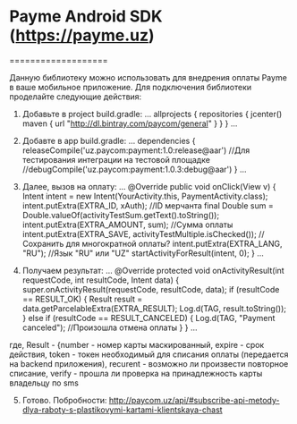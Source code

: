 # Payme Android SDK (https://payme.uz)
===================

Данную библиотеку можно использовать для внедрения оплаты Payme в ваше мобильное приложение.
Для подключения библиотеки проделайте следующие действия:

1. Добавьте в project build.gradle:
...
allprojects {
  repositories {
    jcenter()
    maven {
      url  "http://dl.bintray.com/paycom/general"
    }
  }
}
...

2. Добавте в app build.gradle:
...
dependencies {
   releaseCompile('uz.paycom:payment:1.0:release@aar')
   //Для тестирования интеграции на тестовой площадке
   //debugCompile('uz.paycom:payment:1.0.3:debug@aar') 
}
...

3. Далее, вызов на оплату:
...
@Override public void onClick(View v) {
        Intent intent = new Intent(YourActivity.this, PaymentActivity.class);
        intent.putExtra(EXTRA_ID, xAuth); //ID мерчанта
        final Double sum = Double.valueOf(activityTestSum.getText().toString());
        intent.putExtra(EXTRA_AMOUNT, sum); //Сумма оплаты
        intent.putExtra(EXTRA_SAVE, activityTestMultiple.isChecked()); //Сохранить для многократной оплаты?
        intent.putExtra(EXTRA_LANG, "RU"); //Язык "RU" или "UZ"
        startActivityForResult(intent, 0);
}
...

4. Получаем результат:
...
@Override
  protected void onActivityResult(int requestCode, int resultCode, Intent data) {
    super.onActivityResult(requestCode, resultCode, data);
    if (resultCode == RESULT_OK) {
      Result result = data.getParcelableExtra(EXTRA_RESULT);
      Log.d(TAG, result.toString());
    } else if (resultCode == RESULT_CANCELED) {
      Log.d(TAG, "Payment canceled"); //Произошла отмена оплаты
    }
  }
...

где, Result - {number - номер карты маскированный, expire - срок действия, token - токен необходимый для списания оплаты (передается на backend приложения), recurent - возможно ли произвести повторное списание, verify - прошла ли проверка на принадлежность карты владельцу по sms

5. Готово. Побробности: http://paycom.uz/api/#subscribe-api-metody-dlya-raboty-s-plastikovymi-kartami-klientskaya-chast
